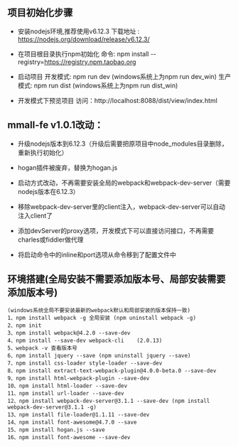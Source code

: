 ## 项目初始化步骤

* 安装nodejs环境,推荐使用v6.12.3
    下载地址 : https://nodejs.org/download/release/v6.12.3/

* 在项目根目录执行npm初始化
    命令: npm install --registry=https://registry.npm.taobao.org

* 启动项目
    开发模式: npm run dev (windows系统上为npm run dev_win)
    生产模式: npm run dist (windows系统上为npm run dist_win)

* 开发模式下预览项目
    访问：http://localhost:8088/dist/view/index.html

## mmall-fe v1.0.1改动：

* 升级nodejs版本到6.12.3（升级后需要把原项目中node_modules目录删除，重新执行初始化）

* hogan插件被废弃，替换为hogan.js

* 启动方式改动，不再需要安装全局的webpack和webpack-dev-server（需要nodejs版本在6.12.3）

* 移除webpack-dev-server里的client注入，webpack-dev-server可以自动注入client了

* 添加devServer的proxy选项，开发模式下可以直接访问接口，不再需要charles或fiddler做代理

* 将启动命令中的inline和port选项从命令移到了配置文件中

## 环境搭建(全局安装不需要添加版本号、局部安装需要添加版本号)

```
(windows系统全局不要安装最新的webpack默认和局部安装的版本保持一致)
1、npm install webpack -g 全局安装 (npm uninstall webpack -g)
2、npm init
3、npm install webpack@4.2.0 --save-dev
4、npm install --save-dev webpack-cli    (2.0.13)
5、webpack -v 查看版本号
6、npm install jquery --save (npm uninstall jquery --save)
7、npm install css-loader style-loader --save-dev
8、npm install extract-text-webpack-plugin@4.0.0-beta.0 --save-dev
9、npm install html-webpack-plugin --save-dev
10、npm install html-loader --save-dev
11、npm install url-loader --save-dev
12、npm install webpack-dev-server@3.1.1 --save-dev (npm install webpack-dev-server@3.1.1 -g)
13、npm install file-loader@1.1.11 --save-dev
14、npm install font-awesome@4.7.0 --save
15、npm install hogan.js --save 
16、npm install font-awesome --save-dev
```